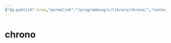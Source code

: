 ```yaml
---
{"dg-publish":true,"permalink":"/programming/c/library/chrono/","contentClasses":".content svg {width: 100%; height: auto;}"}
---
```



# chrono